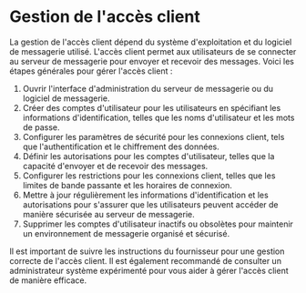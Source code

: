 # Gestion de l'accès client

La gestion de l'accès client dépend du système d'exploitation et du logiciel de messagerie utilisé. L'accès client permet aux utilisateurs de se connecter au serveur de messagerie pour envoyer et recevoir des messages. Voici les étapes générales pour gérer l'accès client :

1. Ouvrir l'interface d'administration du serveur de messagerie ou du logiciel de messagerie.
2. Créer des comptes d'utilisateur pour les utilisateurs en spécifiant les informations d'identification, telles que les noms d'utilisateur et les mots de passe.
3. Configurer les paramètres de sécurité pour les connexions client, tels que l'authentification et le chiffrement des données.
4. Définir les autorisations pour les comptes d'utilisateur, telles que la capacité d'envoyer et de recevoir des messages.
5. Configurer les restrictions pour les connexions client, telles que les limites de bande passante et les horaires de connexion.
6. Mettre à jour régulièrement les informations d'identification et les autorisations pour s'assurer que les utilisateurs peuvent accéder de manière sécurisée au serveur de messagerie.
7. Supprimer les comptes d'utilisateur inactifs ou obsolètes pour maintenir un environnement de messagerie organisé et sécurisé.

Il est important de suivre les instructions du fournisseur pour une gestion correcte de l'accès client. Il est également recommandé de consulter un administrateur système expérimenté pour vous aider à gérer l'accès client de manière efficace.
